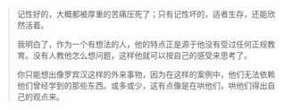 > 记性好的，大概都被厚重的苦痛压死了；只有记性坏的，适者生存，还能欣然活着。
>
> 我明白了，作为一个有想法的人，他的特点正是源于他没有受过任何正规教育。没有人教他怎么想问题，这样他就可以按自己的感受来思考了。
>
> 你只能想出像罗宾汉这样的外来事物，因为在这样的案例中，他们无法依赖他们曾经学到的那些东西。或多或少，这有点像是在哄他们，哄他们得出自己的观点来。